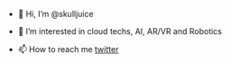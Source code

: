 - 👋 Hi, I’m @skulljuice
- 👀 I’m interested in cloud techs, AI, AR/VR and Robotics

- 📫 How to reach me [twitter](https://twitter.com/ananduyd)

<!---
skulljuice/skulljuice is a ✨ special ✨ repository because its `README.md` (this file) appears on your GitHub profile.
You can click the Preview link to take a look at your changes.
--->
